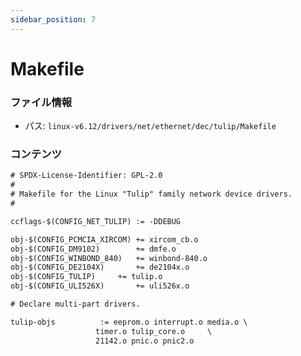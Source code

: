 ```yaml
---
sidebar_position: 7
---
```

# Makefile

### ファイル情報

- パス: `linux-v6.12/drivers/net/ethernet/dec/tulip/Makefile`

### コンテンツ

```txt
# SPDX-License-Identifier: GPL-2.0
#
# Makefile for the Linux "Tulip" family network device drivers.
#

ccflags-$(CONFIG_NET_TULIP)	:= -DDEBUG

obj-$(CONFIG_PCMCIA_XIRCOM)	+= xircom_cb.o
obj-$(CONFIG_DM9102)		+= dmfe.o
obj-$(CONFIG_WINBOND_840)	+= winbond-840.o
obj-$(CONFIG_DE2104X)		+= de2104x.o
obj-$(CONFIG_TULIP)		+= tulip.o
obj-$(CONFIG_ULI526X)		+= uli526x.o

# Declare multi-part drivers.

tulip-objs			:= eeprom.o interrupt.o media.o \
				   timer.o tulip_core.o		\
				   21142.o pnic.o pnic2.o

```
